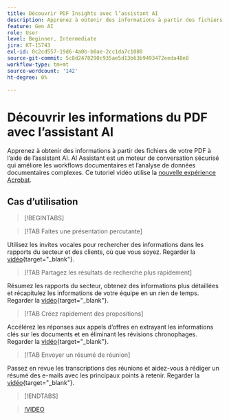 ```yaml
---
title: Découvrir PDF Insights avec l’assistant AI
description: Apprenez à obtenir des informations à partir des fichiers de votre PDF à l’aide de l’assistant AI
feature: Gen AI
role: User
level: Beginner, Intermediate
jira: KT-15743
exl-id: 0c2cd557-19d6-4a0b-b0ae-2cc1da7c1080
source-git-commit: 5c8d2478290c935ae5d13b63b9493472eeda48e8
workflow-type: tm+mt
source-wordcount: '142'
ht-degree: 0%

---
```


# Découvrir les informations du PDF avec l’assistant AI

Apprenez à obtenir des informations à partir des fichiers de votre PDF à l’aide de l’assistant AI. AI Assistant est un moteur de conversation sécurisé qui améliore les workflows documentaires et l’analyse de données documentaires complexes. Ce tutoriel vidéo utilise la [nouvelle expérience Acrobat](new-workspace.md).

## Cas d’utilisation

>[!BEGINTABS]

>[!TAB Faites une présentation percutante]

Utilisez les invites vocales pour rechercher des informations dans les rapports du secteur et des clients, où que vous soyez. Regarder la [vidéo](https://video.tv.adobe.com/v/3428811?quality=12&learn=on&hidetitle=true){target="_blank"}.

>[!TAB Partagez les résultats de recherche plus rapidement]

Résumez les rapports du secteur, obtenez des informations plus détaillées et récapitulez les informations de votre équipe en un rien de temps. Regarder la [vidéo](https://video.tv.adobe.com/v/3427286?quality=12&learn=on&hidetitle=true){target="_blank"}.

>[!TAB Créez rapidement des propositions]

Accélérez les réponses aux appels d’offres en extrayant les informations clés sur les documents et en éliminant les révisions chronophages. Regarder la [vidéo](https://video.tv.adobe.com/v/3428639?quality=12&learn=on&hidetitle=true){target="_blank"}.

>[!TAB Envoyer un résumé de réunion]

Passez en revue les transcriptions des réunions et aidez-vous à rédiger un résumé des e-mails avec les principaux points à retenir. Regarder la [vidéo](https://video.tv.adobe.com/v/3427292?quality=12&learn=on&hidetitle=true){target="_blank"}.

>[!ENDTABS]

>[!VIDEO](https://video.tv.adobe.com/v/3430512?enablevpops&quality=12&learn=on&hidetitle=true)
